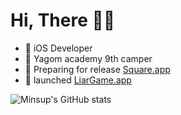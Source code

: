 # Hi, There 👋🏻

- 🌱 iOS Developer
- 🐻 Yagom academy 9th camper
- 📱 Preparing for release [Square.app](https://github.com/agilestarskim/Square)
- 📱 launched [LiarGame.app](https://github.com/agilestarskim/LiarGame)

![Minsup's GitHub stats](https://github-readme-stats.vercel.app/api?username=agilestarskim&theme=great-gatsby&show_icons=true)


